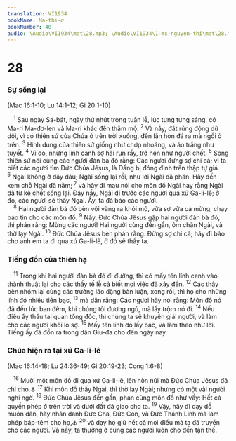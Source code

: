 ```yaml
---
translation: VI1934
bookName: Ma-thi-ơ 
bookNumber: 40
audio: \Audio\VI1934\mat\28.mp3; \Audio\VI1934\1-ms-nguyen-thi\mat\28.mp3; \Audio\VI1934\2-ms-david-dong\mat\28.mp3
---
```


<div class="title"><h1>28</h1><h3>Sự sống lại</h3><p>(Mac 16:1-10; Lu 14:1-12; Gi 20:1-10)</p></div>
<span class="verse mat_28_1"> <sup>1</sup> Sau ngày Sa-bát, ngày thứ nhứt trong tuần lễ, lúc tưng tưng sáng, có Ma-ri Ma-đơ-len và Ma-ri khác đến thăm mộ. </span>
<span class="verse mat_28_2"><sup>2</sup> Và nầy, đất rúng động dữ dội, vì có thiên sứ của Chúa ở trên trời xuống, đến lăn hòn đá ra mà ngồi ở trên. </span>
<span class="verse mat_28_3"><sup>3</sup> Hình dung của thiên sứ giống như chớp nhoáng, và áo trắng như tuyết. </span>
<span class="verse mat_28_4"><sup>4</sup> Vì đó, những lính canh sợ hãi run rẩy, trở nên như người chết. </span>
<span class="verse mat_28_5"><sup>5</sup> Song thiên sứ nói cùng các người đàn bà đó rằng: Các ngươi đừng sợ chi cả; vì ta biết các ngươi tìm Đức Chúa Jêsus, là Đấng bị đóng đinh trên thập tự giá. </span>
<span class="verse mat_28_6"><sup>6</sup> Ngài không ở đây đâu; Ngài sống lại rồi, như lời Ngài đã phán. Hãy đến xem chỗ Ngài đã nằm; </span>
<span class="verse mat_28_7"><sup>7</sup> và hãy đi mau nói cho môn đồ Ngài hay rằng Ngài đã từ kẻ chết sống lại. Đây nầy, Ngài đi trước các ngươi qua xứ Ga-li-lê; ở đó, các ngươi sẽ thấy Ngài. Ấy, ta đã bảo các ngươi. <br/></span>
<span class="verse mat_28_8"> <sup>8</sup> Hai người đàn bà đó bèn vội vàng ra khỏi mộ, vừa sợ vừa cả mừng, chạy báo tin cho các môn đồ. </span>
<span class="verse mat_28_9"><sup>9</sup> Nầy, Đức Chúa Jêsus gặp hai người đàn bà đó, thì phán rằng: Mừng các ngươi! Hai người cùng đến gần, ôm chân Ngài, và thờ lạy Ngài. </span>
<span class="verse mat_28_10"><sup>10</sup> Đức Chúa Jêsus bèn phán rằng: Đừng sợ chi cả; hãy đi bảo cho anh em ta đi qua xứ Ga-li-lê, ở đó sẽ thấy ta. <br/></span>
<div class="title"><h3>Tiếng đồn của thiên hạ</h3></div>
<span class="verse mat_28_11"> <sup>11</sup> Trong khi hai người đàn bà đó đi đường, thì có mấy tên lính canh vào thành thuật lại cho các thầy tế lễ cả biết mọi việc đã xảy đến. </span>
<span class="verse mat_28_12"><sup>12</sup> Các thầy bèn nhóm lại cùng các trưởng lão đặng bàn luận, xong rồi, thì họ cho những lính đó nhiều tiền bạc, </span>
<span class="verse mat_28_13"><sup>13</sup> mà dặn rằng: Các ngươi hãy nói rằng: Môn đồ nó đã đến lúc ban đêm, khi chúng tôi đương ngủ, mà lấy trộm nó đi. </span>
<span class="verse mat_28_14"><sup>14</sup> Nếu điều ấy thấu tai quan tổng đốc, thì chúng ta sẽ khuyên giải người, và làm cho các ngươi khỏi lo sợ. </span>
<span class="verse mat_28_15"><sup>15</sup> Mấy tên lính đó lấy bạc, và làm theo như lời. Tiếng ấy đã đồn ra trong dân Giu-đa cho đến ngày nay. <br/></span>
<div class="title"><h3>Chúa hiện ra tại xứ Ga-li-lê</h3><p>(Mac 16:14-18; Lu 24:36-49; Gi 20:19-23; Cong 1:6-8)</p></div>
<span class="verse mat_28_16"> <sup>16</sup> Mười một môn đồ đi qua xứ Ga-li-lê, lên hòn núi mà Đức Chúa Jêsus đã chỉ cho.<a data-toggle="tooltip" data-placement="bottom" title="Mat 26:32; Mac 14:28">⚓</a></span>
<span class="verse mat_28_17"><sup>17</sup> Khi môn đồ thấy Ngài, thì thờ lạy Ngài; nhưng có một vài người nghi ngờ. </span>
<span class="verse mat_28_18"><sup>18</sup> Đức Chúa Jêsus đến gần, phán cùng môn đồ như vầy: Hết cả quyền phép ở trên trời và dưới đất đã giao cho ta. </span>
<span class="verse mat_28_19"><sup>19</sup> Vậy, hãy đi dạy dỗ muôn dân, hãy nhân danh Đức Cha, Đức Con, và Đức Thánh Linh mà làm phép báp-têm cho họ,<a data-toggle="tooltip" data-placement="bottom" title="Cong 1:8">⚓</a></span>
<span class="verse mat_28_20"><sup>20</sup> và dạy họ giữ hết cả mọi điều mà ta đã truyền cho các ngươi. Và nầy, ta thường ở cùng các ngươi luôn cho đến tận thế. <br/></span>
